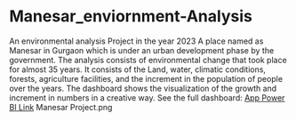 # Manesar_enviornment-Analysis
An environmental analysis Project in the year 2023
A place named as Manesar in Gurgaon which is under an urban development phase by the government. The analysis consists of environmental change that took place for almost 35 years. It consists of the Land, water, climatic conditions, forests, agriculture facilities, and the increment in the population of people over the years. The dashboard shows the visualization of the growth and increment in numbers in a creative way. 
See the full dashboard: [App Power BI Link](https://app.powerbi.com/groups/me/reports/243d277d-ba63-43b6-a980-c0f96637d22c/ReportSection?experience=power-bi)
Manesar Project.png
